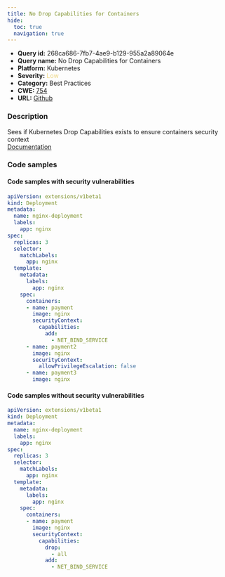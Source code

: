 ```yaml
---
title: No Drop Capabilities for Containers
hide:
  toc: true
  navigation: true
---
```


<style>
  .highlight .hll {
    background-color: #ff171742;
  }
  .md-content {
    max-width: 1100px;
    margin: 0 auto;
  }
</style>

-   **Query id:** 268ca686-7fb7-4ae9-b129-955a2a89064e
-   **Query name:** No Drop Capabilities for Containers
-   **Platform:** Kubernetes
-   **Severity:** <span style="color:#edd57e">Low</span>
-   **Category:** Best Practices
-   **CWE:** <a href="https://cwe.mitre.org/data/definitions/754.html" onclick="newWindowOpenerSafe(event, 'https://cwe.mitre.org/data/definitions/754.html')">754</a>
-   **URL:** [Github](https://github.com/Checkmarx/kics/tree/master/assets/queries/k8s/no_drop_capabilities_for_containers)

### Description
Sees if Kubernetes Drop Capabilities exists to ensure containers security context<br>
[Documentation](https://kubernetes.io/docs/concepts/workloads/pods/init-containers/)

### Code samples
#### Code samples with security vulnerabilities
```yaml title="Positive test num. 1 - yaml file" hl_lines="26 28 21"
apiVersion: extensions/v1beta1
kind: Deployment
metadata:
  name: nginx-deployment
  labels:
    app: nginx
spec:
  replicas: 3
  selector:
    matchLabels:
      app: nginx
  template:
    metadata:
      labels:
        app: nginx
    spec:
      containers:
      - name: payment
        image: nginx
        securityContext:
          capabilities:
            add:
              - NET_BIND_SERVICE
      - name: payment2
        image: nginx
        securityContext:
          allowPrivilegeEscalation: false
      - name: payment3
        image: nginx

```


#### Code samples without security vulnerabilities
```yaml title="Negative test num. 1 - yaml file"
apiVersion: extensions/v1beta1
kind: Deployment
metadata:
  name: nginx-deployment
  labels:
    app: nginx
spec:
  replicas: 3
  selector:
    matchLabels:
      app: nginx
  template:
    metadata:
      labels:
        app: nginx
    spec:
      containers:
      - name: payment
        image: nginx
        securityContext:
          capabilities:
            drop:
              - all
            add:
              - NET_BIND_SERVICE
```
